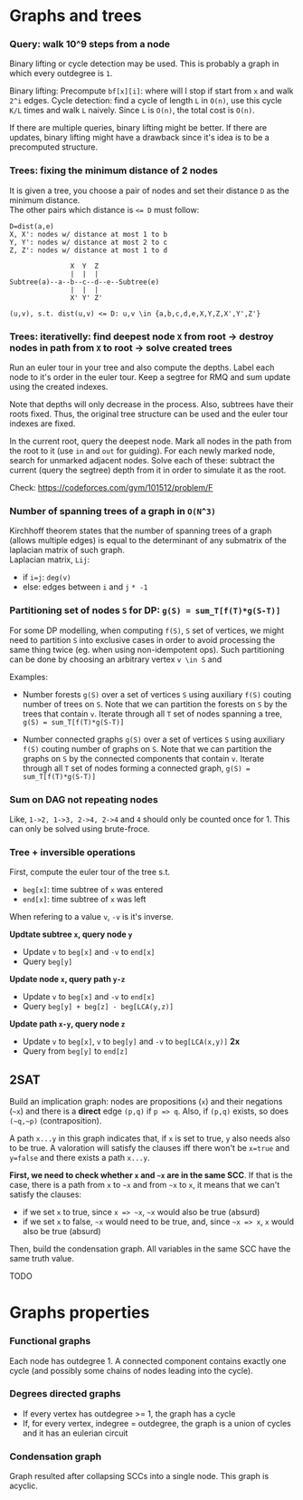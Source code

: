 # Graphs and trees

### Query: walk 10^9 steps from a node
Binary lifting or cycle detection may be used. This is probably a graph in which every outdegree is `1`.

Binary lifting: Precompute `bf[x][i]`: where will I stop if start from `x` and walk `2^i` edges. 
Cycle detection: find a cycle of length `L` in `O(n)`, use this cycle `K/L` times and walk `L` naively. Since `L` is `O(n)`, the total cost is `O(n)`.

If there are multiple queries, binary lifting might be better. If there are updates, binary lifting might have a drawback since it's idea is to be a precomputed structure.

### Trees: fixing the minimum distance of 2 nodes
It is given a tree, you choose a pair of nodes and set their distance `D` as the minimum distance.  
The other pairs which distance is `<= D` must follow:
```
D=dist(a,e)
X, X': nodes w/ distance at most 1 to b
Y, Y': nodes w/ distance at most 2 to c
Z, Z': nodes w/ distance at most 1 to d

               X  Y  Z
               |  |  |            
Subtree(a)--a--b--c--d--e--Subtree(e)
               |  |  |
               X' Y' Z'
               
(u,v), s.t. dist(u,v) <= D: u,v \in {a,b,c,d,e,X,Y,Z,X',Y',Z'}
```

### Trees: iterativelly: find deepest node `X` from root -> destroy nodes in path from `X` to root -> solve created trees
Run an euler tour in your tree and also compute the depths. Label each node to it's order in the euler tour. Keep a segtree for RMQ and sum update using the created indexes.  
  
Note that depths will only decrease in the process. Also, subtrees have their roots fixed. Thus, the original tree structure can be used and the euler tour indexes are fixed.
  
In the current root, query the deepest node. Mark all nodes in the path from the root to it (use `in` and `out` for guiding). For each newly marked node, search for unmarked adjacent nodes. Solve each of these: subtract the current (query the segtree) depth from it in order to simulate it as the root.
  
Check: https://codeforces.com/gym/101512/problem/F

### Number of spanning trees of a graph in `O(N^3)`
Kirchhoff theorem states that the number of spanning trees of a graph (allows multiple edges) is equal to the determinant of any submatrix of the laplacian matrix of such graph.  
Laplacian matrix, `Lij`:
- if `i=j`: `deg(v)` 
- else: edges between `i` and `j` `* -1`

### Partitioning set of nodes `S` for DP: `g(S) = sum_T[f(T)*g(S-T)]`
For some DP modelling, when computing `f(S)`, `S` set of vertices, we might need to partition `S` into exclusive cases in order to avoid processing the same thing twice (eg. when using non-idempotent ops). 
Such partitioning can be done by choosing an arbitrary vertex `v \in S` and 

Examples:
- Number forests `g(S)` over a set of vertices `S` using auxiliary `f(S)` couting number of trees on `S`.
Note that we can partition the forests on `S` by the trees that contain `v`.
Iterate through all `T` set of nodes spanning a tree, `g(S) = sum_T[f(T)*g(S-T)]`  

- Number connected graphs `g(S)` over a set of vertices `S` using auxiliary `f(S)` couting number of graphs on `S`.
Note that we can partition the graphs on `S` by the connected components that contain `v`.
Iterate through all `T` set of nodes forming a connected graph, `g(S) = sum_T[f(T)*g(S-T)]`

### Sum on DAG not repeating nodes
Like, `1->2, 1->3, 2->4, 2->4` and `4` should only be counted once for 1.
This can only be solved using brute-froce.

### Tree + inversible operations
First, compute the euler tour of the tree s.t.
- `beg[x]`: time subtree of `x` was entered
- `end[x]`: time subtree of `x` was left
  
When refering to a value `v`, `-v` is it's inverse.
  
**Updtate subtree `x`, query node `y`**
- Update `v` to `beg[x]` and `-v` to `end[x]`
- Query `beg[y]`

**Update node `x`, query path `y-z`**
- Update `v` to `beg[x]` and `-v` to `end[x]`
- Query `beg[y] + beg[z] - beg[LCA(y,z)]`

**Update path `x-y`, query node `z`**
- Update `v` to `beg[x]`, `v` to `beg[y]` and `-v` to `beg[LCA(x,y)]` **2x**
- Query from `beg[y]` to `end[z]`

## 2SAT
Build an implication graph: nodes are propositions (`x`) and their negations (`~x`) and there is a **direct** edge `(p,q)` if `p => q`. Also, if `(p,q)` exists, so does `(~q,~p)` (contraposition). 
  
A path `x...y` in this graph indicates that, if `x` is set to true, `y` also needs also to be true. A valoration will satisfy the clauses iff there won't be `x=true` and `y=false` and there exists a path `x...y`.  
  
**First, we need to check whether `x` and `~x` are in the same SCC**. 
If that is the case, there is a path from `x` to `~x` and from `~x` to `x`, it means that we can't satisfy the clauses:
- if we set `x` to true, since `x => ~x`, `~x` would also be true (absurd)
- if we set `x` to false, `~x` would need to be true, and, since `~x => x`, `x` would also be true (absurd)

Then, build the condensation graph. All variables in the same SCC have the same truth value. 

TODO
  


# Graphs properties

### Functional graphs
Each node has outdegree 1. A connected component contains exactly one cycle (and possibly some chains of nodes leading into the cycle).

### Degrees directed graphs
- If every vertex has outdegree >= 1, the graph has a cycle
- If, for every vertex, indegree = outdegree, the graph is a union of cycles and it has an eulerian circuit

### Condensation graph
Graph resulted after collapsing SCCs into a single node. This graph is acyclic.

